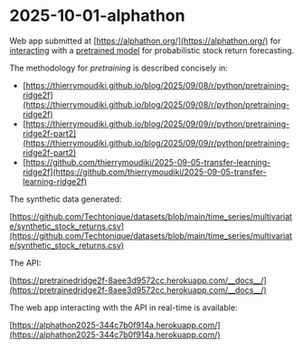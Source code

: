 # 2025-10-01-alphathon

Web app submitted at [https://alphathon.org/](https://alphathon.org/) for [interacting](https://pretrainedridge2f-8aee3d9572cc.herokuapp.com/__docs__/) with a [pretrained model](https://thierrymoudiki.github.io/blog/2025/09/09/r/python/pretraining-ridge2f-part2) for probabilistic stock return forecasting. 

The methodology for _pretraining_ is described concisely in: 

- [https://thierrymoudiki.github.io/blog/2025/09/08/r/python/pretraining-ridge2f](https://thierrymoudiki.github.io/blog/2025/09/08/r/python/pretraining-ridge2f)
- [https://thierrymoudiki.github.io/blog/2025/09/09/r/python/pretraining-ridge2f-part2](https://thierrymoudiki.github.io/blog/2025/09/09/r/python/pretraining-ridge2f-part2)
- [https://github.com/thierrymoudiki/2025-09-05-transfer-learning-ridge2f](https://github.com/thierrymoudiki/2025-09-05-transfer-learning-ridge2f)

The synthetic data generated: 

[https://github.com/Techtonique/datasets/blob/main/time_series/multivariate/synthetic_stock_returns.csv](https://github.com/Techtonique/datasets/blob/main/time_series/multivariate/synthetic_stock_returns.csv)

The API: 

[https://pretrainedridge2f-8aee3d9572cc.herokuapp.com/__docs__/](https://pretrainedridge2f-8aee3d9572cc.herokuapp.com/__docs__/)

The web app interacting with the API in real-time is available: 

[https://alphathon2025-344c7b0f914a.herokuapp.com/](https://alphathon2025-344c7b0f914a.herokuapp.com/)
